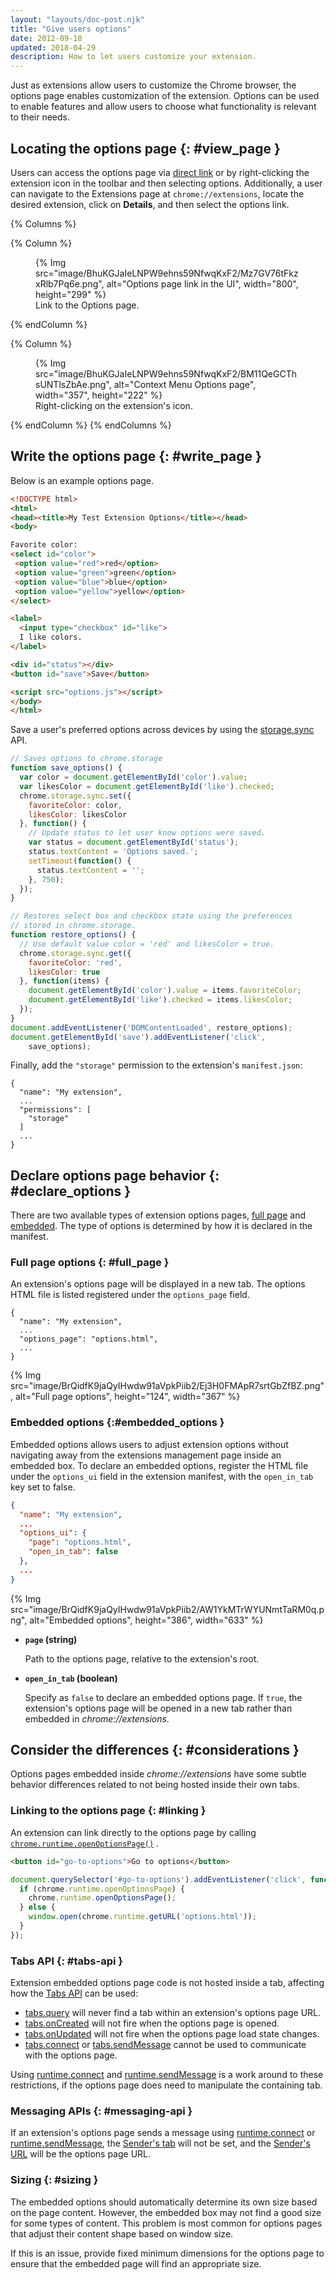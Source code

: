 ```yaml
---
layout: "layouts/doc-post.njk"
title: "Give users options"
date: 2012-09-18
updated: 2018-04-29
description: How to let users customize your extension.
---
```


Just as extensions allow users to customize the Chrome browser, the options page enables customization of the extension. Options can be used to enable features and allow users to choose what functionality is relevant to their needs.

## Locating the options page {: #view_page }

Users can access the options page via [direct link][section-link-options] or by right-clicking the extension icon in the toolbar and then selecting options. Additionally, a user can navigate to the Extensions page at `chrome://extensions`, locate the desired extension, click on **Details**, and then select the options link.

{% Columns %}

{% Column %}

<figure>
{% Img src="image/BhuKGJaIeLNPW9ehns59NfwqKxF2/Mz7GV76tFkzxRlb7Pq6e.png", 
alt="Options page link in the UI", width="800", height="299" %}
  <figcaption>
    Link to the Options page.
  </figcaption>
</figure>

{% endColumn %}

{% Column %}

<figure>
{% Img src="image/BhuKGJaIeLNPW9ehns59NfwqKxF2/BM11QeGCThsUNTlsZbAe.png", 
alt="Context Menu Options page", width="357", height="222" %}

  <figcaption>
    Right-clicking on the extension's icon.
  </figcaption>
</figure>

{% endColumn %}
{% endColumns %}

## Write the options page {: #write_page }

Below is an example options page.

```html
<!DOCTYPE html>
<html>
<head><title>My Test Extension Options</title></head>
<body>

Favorite color:
<select id="color">
 <option value="red">red</option>
 <option value="green">green</option>
 <option value="blue">blue</option>
 <option value="yellow">yellow</option>
</select>

<label>
  <input type="checkbox" id="like">
  I like colors.
</label>

<div id="status"></div>
<button id="save">Save</button>

<script src="options.js"></script>
</body>
</html>
```

Save a user's preferred options across devices by using the [storage.sync][1] API.

```js
// Saves options to chrome.storage
function save_options() {
  var color = document.getElementById('color').value;
  var likesColor = document.getElementById('like').checked;
  chrome.storage.sync.set({
    favoriteColor: color,
    likesColor: likesColor
  }, function() {
    // Update status to let user know options were saved.
    var status = document.getElementById('status');
    status.textContent = 'Options saved.';
    setTimeout(function() {
      status.textContent = '';
    }, 750);
  });
}

// Restores select box and checkbox state using the preferences
// stored in chrome.storage.
function restore_options() {
  // Use default value color = 'red' and likesColor = true.
  chrome.storage.sync.get({
    favoriteColor: 'red',
    likesColor: true
  }, function(items) {
    document.getElementById('color').value = items.favoriteColor;
    document.getElementById('like').checked = items.likesColor;
  });
}
document.addEventListener('DOMContentLoaded', restore_options);
document.getElementById('save').addEventListener('click',
    save_options);
```

Finally, add the `"storage"` permission to the extension's `manifest.json`:

```json/4
{
  "name": "My extension",
  ...
  "permissions": [
    "storage"
  ]
  ...
}
```

## Declare options page behavior {: #declare_options }

There are two available types of extension options pages, [full page][2] and [embedded][3]. The type
of options is determined by how it is declared in the manifest.

### Full page options {: #full_page }

An extension's options page will be displayed in a new tab. The options HTML file is listed
registered under the `options_page` field.

```json/3
{
  "name": "My extension",
  ...
  "options_page": "options.html",
  ...
}
```

{% Img src="image/BrQidfK9jaQyIHwdw91aVpkPiib2/Ej3H0FMApR7srtGbZfBZ.png", 
       alt="Full page options", height="124", width="367" %}

### Embedded options {:#embedded_options }

Embedded options allows users to adjust extension options without navigating away from the
extensions management page inside an embedded box. To declare an embedded options, register the HTML
file under the `options_ui` field in the extension manifest, with the `open_in_tab` key set to
false.

```json
{
  "name": "My extension",
  ...
  "options_ui": {
    "page": "options.html",
    "open_in_tab": false
  },
  ...
}
```

{% Img src="image/BrQidfK9jaQyIHwdw91aVpkPiib2/AW1YkMTrWYUNmtTaRM0q.png",
       alt="Embedded options", height="386", width="633" %}

- **`page` (string)**

  Path to the options page, relative to the extension's root.

- **`open_in_tab` (boolean)**

  Specify as `false` to declare an embedded options page. If `true`, the extension's options page
  will be opened in a new tab rather than embedded in _chrome://extensions_.

## Consider the differences {: #considerations }

Options pages embedded inside _chrome://extensions_ have some subtle behavior differences related to
not being hosted inside their own tabs.

### Linking to the options page {: #linking }

An extension can link directly to the options page by calling
[`chrome.runtime.openOptionsPage()`][4] .

```html
<button id="go-to-options">Go to options</button>
```

```js
document.querySelector('#go-to-options').addEventListener('click', function() {
  if (chrome.runtime.openOptionsPage) {
    chrome.runtime.openOptionsPage();
  } else {
    window.open(chrome.runtime.getURL('options.html'));
  }
});
```

### Tabs API {: #tabs-api }

Extension embedded options page code is not hosted inside a tab, affecting how the [Tabs API][5] can
be used:

- [tabs.query][6] will never find a tab within an extension's options page URL.
- [tabs.onCreated][7] will not fire when the options page is opened.
- [tabs.onUpdated][8] will not fire when the options page load state changes.
- [tabs.connect][9] or [tabs.sendMessage][10] cannot be used to communicate with the options page.

Using [runtime.connect][11] and [runtime.sendMessage][12] is a work around to these restrictions, if
the options page does need to manipulate the containing tab.

### Messaging APIs {: #messaging-api }

If an extension's options page sends a message using [runtime.connect][13] or
[runtime.sendMessage][14], the [Sender's tab][15] will not be set, and the [Sender's URL][16] will
be the options page URL.

### Sizing {: #sizing }

The embedded options should automatically determine its own size based on the page content. However,
the embedded box may not find a good size for some types of content. This problem is most common for
options pages that adjust their content shape based on window size.

If this is an issue, provide fixed minimum dimensions for the options page to ensure that the
embedded page will find an appropriate size.

[1]: /docs/extensions/reference/storage#property-sync
[2]: #full_page
[3]: #embedded_options
[4]: /runtime#method-openOptionsPage
[5]: /docs/extensions/reference/tabs
[6]: /docs/extensions/reference/tabs#method-query
[7]: /docs/extensions/reference/tabs#event-onCreated
[8]: /docs/extensions/reference/tabs#event-onUpdated
[9]: /docs/extensions/reference/tabs#method-connect
[10]: /docs/extensions/reference/tabs#method-sendMessage
[11]: /docs/extensions/runtime#method-connect
[12]: /docs/extensions/runtime#method-sendMessage
[13]: /docs/extensions/runtime#method-connect
[14]: /docs/extensions/runtime#method-sendMessage
[15]: /docs/extensions/runtime#property-MessageSender-tab
[16]: /docs/extensions/runtime#property-MessageSender-url
[section-link-options]: #linking

